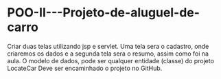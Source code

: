 # POO-II---Projeto-de-aluguel-de-carro

Criar duas telas utilizando jsp e servlet. Uma tela sera o cadastro, onde criaremos os dados e a segunda tela sera o resumo, assim como foi na aula. 
O modelo de dados, pode ser qualquer entidade (classe) do projeto LocateCar Deve ser encaminhado o projeto no GitHub.